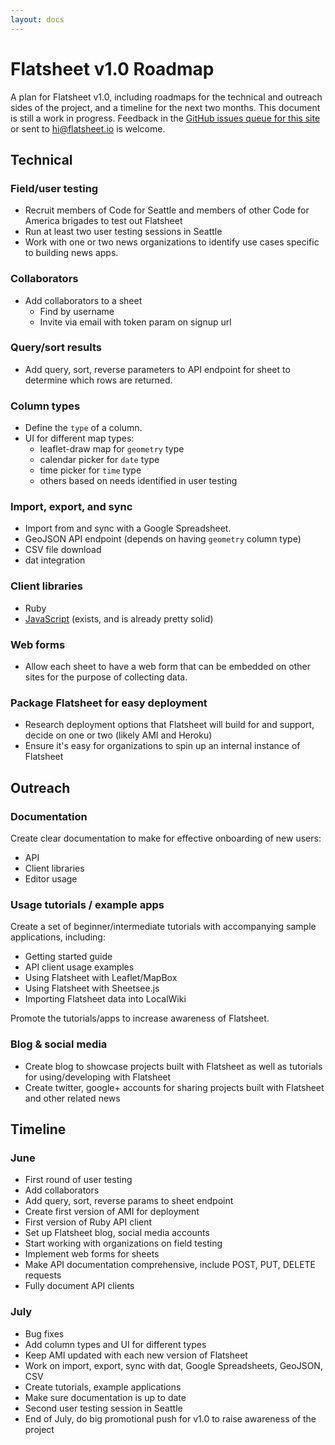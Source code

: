 ```yaml
---
layout: docs
---
```


# Flatsheet v1.0 Roadmap
A plan for Flatsheet v1.0, including roadmaps for the technical and outreach sides of the project, and a timeline for the next two months. This document is still a work in progress. Feedback in the [GitHub issues queue for this site](https://github.com/flatsheet/flatsheet.github.io/issues) or sent to hi@flatsheet.io is welcome. 

## Technical

### Field/user testing
- Recruit members of Code for Seattle and members of other Code for America brigades to test out Flatsheet
- Run at least two user testing sessions in Seattle
- Work with one or two news organizations to identify use cases specific to building news apps.

### Collaborators
- Add collaborators to a sheet
  - Find by username
  - Invite via email with token param on signup url

### Query/sort results
- Add query, sort, reverse parameters to API endpoint for sheet to determine which rows are returned.

### Column types
- Define the `type` of a column.
- UI for different map types:
  - leaflet-draw map for `geometry` type
  - calendar picker for `date` type
  - time picker for `time` type
  - others based on needs identified in user testing

### Import, export, and sync
- Import from and sync with a Google Spreadsheet.
- GeoJSON API endpoint (depends on having `geometry` column type)
- CSV file download
- dat integration

### Client libraries
- Ruby
- [JavaScript](http://github.com/flatsheet/flatsheet-javascript-client) (exists, and is already pretty solid)

### Web forms
- Allow each sheet to have a web form that can be embedded on other sites for the purpose of collecting data.

### Package Flatsheet for easy deployment
- Research deployment options that Flatsheet will build for and support, decide on one or two (likely AMI and Heroku)
- Ensure it's easy for organizations to spin up an internal instance of Flatsheet

## Outreach

### Documentation
Create clear documentation to make for effective onboarding of new users:
- API
- Client libraries
- Editor usage

### Usage tutorials / example apps
Create a set of beginner/intermediate tutorials with accompanying sample applications, including:
- Getting started guide
- API client usage examples
- Using Flatsheet with Leaflet/MapBox
- Using Flatsheet with Sheetsee.js
- Importing Flatsheet data into LocalWiki

Promote the tutorials/apps to increase awareness of Flatsheet.

### Blog & social media
- Create blog to showcase projects built with Flatsheet as well as tutorials for using/developing with Flatsheet
- Create twitter, google+ accounts for sharing projects built with Flatsheet and other related news


## Timeline

### June 
- First round of user testing
- Add collaborators
- Add query, sort, reverse params to sheet endpoint
- Create first version of AMI for deployment
- First version of Ruby API client
- Set up Flatsheet blog, social media accounts
- Start working with organizations on field testing
- Implement web forms for sheets
- Make API documentation comprehensive,  include POST, PUT, DELETE requests
- Fully document API clients

### July
- Bug fixes
- Add column types and UI for different types
- Keep AMI updated with each new version of Flatsheet
- Work on import, export, sync with dat, Google Spreadsheets, GeoJSON, CSV
- Create tutorials, example applications
- Make sure documentation is up to date
- Second user testing session in Seattle
- End of July, do big promotional push for v1.0 to raise awareness of the project
